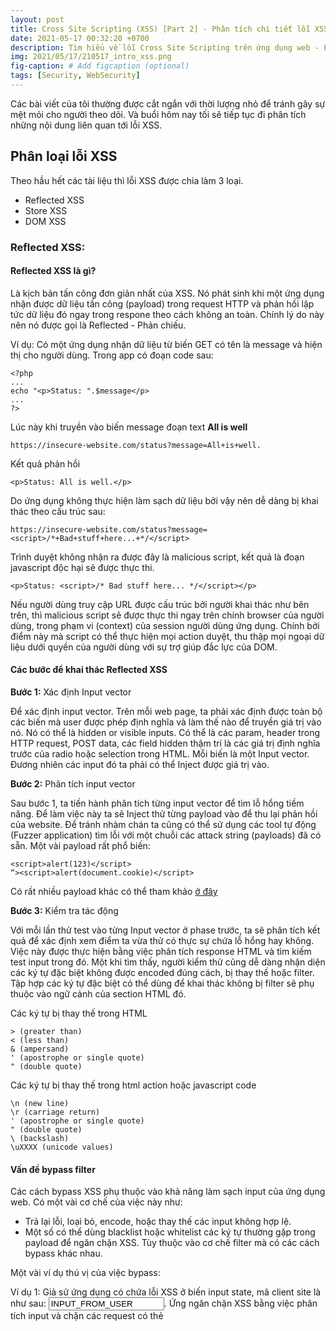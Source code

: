 ```yaml
---
layout: post
title: Cross Site Scripting (XSS) [Part 2] - Phân tích chi tiết lỗi XSS và các vấn đề liên quan,
date: 2021-05-17 00:32:20 +0700
description: Tìm hiểu về lỗi Cross Site Scripting trên ứng dụng web - P2,
img: 2021/05/17/210517_intro_xss.png
fig-caption: # Add figcaption (optional)
tags: [Security, WebSecurity]
---
```

Các bài viết của tôi thường được cắt ngắn với thời lượng nhỏ để tránh gây sự mệt mỏi cho người theo dõi. Và buổi hôm  nay tối sẽ tiếp tục đi phân tích những nội dung liên quan tới lỗi XSS.

## Phân loại lỗi XSS
Theo hầu hết các tài liệu thì lỗi XSS được chia làm 3 loại.
* Reflected XSS
* Store XSS
* DOM XSS

### Reflected XSS: 

#### Reflected XSS là gì?
Là kịch bản tấn công đơn giản nhất của XSS. Nó phát sinh khi một ứng dụng nhận được dữ liệu tấn công (payload) trong request HTTP và phản hồi lập tức dữ liệu đó ngay trong respone theo cách không an toàn. Chính lý do này nên nó được gọi là Reflected - Phản chiếu.

Ví dụ: Có một ứng dụng nhận dữ liệu từ biến GET có tên là message và hiện thị cho người dùng.
Trong app có đoạn code sau:
```
<?php
...
echo "<p>Status: ".$message</p>
...
?>
```
Lúc này khi truyền vào biến message đoạn text **All is well**
```
https://insecure-website.com/status?message=All+is+well.
```
Kết quả phản hồi
```
<p>Status: All is well.</p>
```
Do ứng dụng không thực hiện làm sạch dữ liệu bởi vậy nên dễ dàng bị khai thác theo cấu trúc sau:
```
https://insecure-website.com/status?message=<script>/*+Bad+stuff+here...+*/</script>
```
Trình duyệt không nhận ra được đây là malicious script, kết quả là đoạn javascript độc hại sẽ được thực thi.
```
<p>Status: <script>/* Bad stuff here... */</script></p>
```
Nếu người dùng truy cập URL được cấu trúc bởi người khai thác như bên trên, thì malicious script sẽ được thực thi ngay trên chính browser của người dùng, trong phạm vi (context) của session người dùng ứng dụng. Chính bởi điểm này mà script có thể thực hiện mọi action duyệt, thu thập mọi ngoại dữ liệu dưới quyền của người dùng với sự trợ giúp đắc lực của DOM.

#### Các bước để khai thác Reflected XSS

**Bước 1:** Xác định Input vector

Để xác định input vector. Trên mỗi web page, ta phải xác định được toàn bộ các biến mà user được phép định nghĩa và làm thế nào để truyền giá trị vào nó. Nó có thể là hidden or visible inputs. Có thể là các param, header trong HTTP request, POST data, các field hidden thậm trí là các giá trị định nghĩa trước của radio hoặc selection trong HTML. Mỗi biến là một Input vector. Đương nhiên các input đó ta phải có thể Inject được giá trị vào.

**Bước 2:** Phân tích input vector

Sau bước 1, ta tiến hành phân tích từng input vector để tìm lỗ hổng tiềm năng. Để làm việc này ta sẽ Inject thử từng payload vào để thu lại phản hồi của website. Để tránh nhàm chán ta cũng có thể sử dụng các tool tự động (Fuzzer application) tìm lỗi với một chuỗi các attack string (payloads) đã có sẵn. Một vài payload rất phổ biến:

```
<script>alert(123)</script>
“><script>alert(document.cookie)</script>
```
Có rất nhiều payload khác có thể tham khảo [ở đây](https://owasp.org/www-community/xss-filter-evasion-cheatsheet)

**Bước 3:** Kiểm tra tác động

Với mỗi lần thử test vào từng Input vector ở phase trước, ta sẽ phân tích kết quả để xác định xem điểm ta vừa thử có thực sự chứa lỗ hổng hay không. Việc này được thực hiện bằng việc phân tích response HTML và tìm kiếm test input trong đó. Một khi tìm thấy, người kiểm thử cũng dễ dàng nhận diện các ký tự đặc biệt không được encoded đúng cách, bị thay thế hoặc filter. Tập hợp các ký tự đặc biệt có thể dùng để khai thác không bị filter sẽ phụ thuộc vào ngữ cảnh của section HTML đó.

Các ký tự bị thay thế trong HTML 
```
> (greater than)
< (less than)
& (ampersand)
' (apostrophe or single quote)
" (double quote)
```
Các ký tự bị thay thế trong html action hoặc javascript code
```
\n (new line)
\r (carriage return)
' (apostrophe or single quote)
" (double quote)
\ (backslash)
\uXXXX (unicode values)
```


#### Vấn đề bypass filter

Các cách bypass XSS phụ thuộc vào khả năng làm sạch input của ứng dụng web. Có một vài cơ chế của việc này như:
* Trả lại lỗi, loại bỏ, encode, hoặc thay thế các input không hợp lệ. 
* Một số có thể dùng blacklist hoặc whitelist các ký tự thường gặp trong payload để ngăn chặn XSS.
Tùy thuộc vào cơ chế filter mà có các cách bypass khác nhau.

Một vài ví dụ thú vị của việc bypass:

Ví dụ 1: Giả sử ứng dụng có chứa lỗi XSS ở biến input state, mã client site là như sau:
**<input type="text" name="state" value="INPUT_FROM_USER">**. Ứng ngăn chặn XSS bằng việc phân tích input và chặn các request có thẻ <script> trong request.
Ta có thể bypass bằng đoạn mã sau **" onfocus="alert(document.cookie)**.

Ví dụ 2: Một số kiểu encode để ofuscate bypass signature-base filter:

```
"><script >alert(document.cookie)</script >
"><ScRiPt>alert(document.cookie)</ScRiPt>         
"%3cscript%3ealert(document.cookie)%3c/script%3e  
```

Ví dụ 3: Nếu Non-Recursive filter
Có thể sử dụng payload sau:

```
<scr<script>ipt>alert(document.cookie)</script>
```
Ví dụ 4: Thay thẻ script bằng thẻ image

```
<img src='#' onerror=javascript:alert(&quot;test&quot;) />
```
Còn rất nhiều các payload thú vị khác có thể tham khảo ở tài liệu [1]

***Tham khảo***

[1] https://owasp.org/www-project-web-security-testing-guide/v41/4-Web_Application_Security_Testing/07-Input_Validation_Testing/01-Testing_for_Reflected_Cross_Site_Scripting.html

[2] https://portswigger.net/web-security/cross-site-scripting
